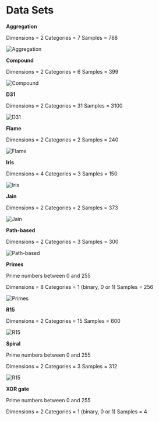 # Data Sets

**Aggregation**

Dimensions = 2
Categories = 7
Samples = 788

![Aggregation](/DataSets/Aggregation.png)

**Compound**

Dimensions = 2
Categories = 6
Samples = 399

![Compound](/DataSets/Compound.png)

**D31**

Dimensions = 2
Categories = 31
Samples = 3100

![D31](/DataSets/D31.png)

**Flame**

Dimensions = 2
Categories = 2
Samples = 240

![Flame](/DataSets/flame.png)

**Iris**

Dimensions = 4
Categories = 3
Samples = 150

![Iris](/DataSets/Iris.png)

**Jain**

Dimensions = 2
Categories = 2
Samples = 373

![Jain](/DataSets/jain.png)

**Path-based**

Dimensions = 2
Categories = 3
Samples = 300

![Path-based](/DataSets/pathbased.png)

**Primes**

Prime numbers between 0 and 255

Dimensions = 8
Categories = 1 (binary, 0 or 1)
Samples = 256

![Primes](/DataSets/primes.png)

**R15**

Dimensions = 2
Categories = 15
Samples = 600

![R15](/DataSets/R15.png)

**Spiral**

Prime numbers between 0 and 255

Dimensions = 2
Categories = 3
Samples = 312

![R15](/DataSets/spiral.png)

**XOR gate**

Prime numbers between 0 and 255

Dimensions = 2
Categories = 1 (binary, 0 or 1)
Samples = 4
